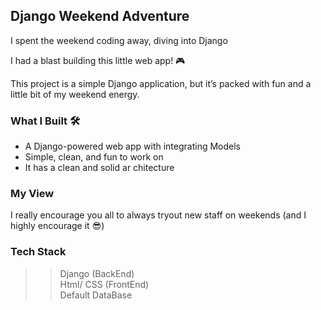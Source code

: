 ## Django Weekend Adventure 

I spent the weekend coding away, diving into Django

I had a blast building this little web app! 🎮

This project is a simple Django application, but it’s packed with fun and a little bit of my weekend energy. 

### What I Built 🛠

- A Django-powered web app with integrating Models
- Simple, clean, and fun to work on 
- It has a clean and solid ar chitecture

### My View

I really encourage you all to always tryout new staff on weekends  (and I highly encourage it 😎)

### Tech Stack
>> Django (BackEnd)<br>
>> Html/ CSS (FrontEnd)<br>
>> Default DataBase
